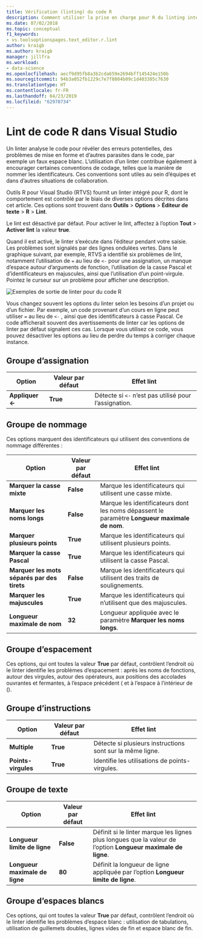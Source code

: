 ```yaml
---
title: Vérification (linting) du code R
description: Comment utiliser la prise en charge pour R du linting intégré de Visual Studio, notamment les options linter.
ms.date: 07/02/2018
ms.topic: conceptual
f1_keywords:
- vs.toolsoptionspages.text_editor.r.lint
author: kraigb
ms.author: kraigb
manager: jillfra
ms.workload:
- data-science
ms.openlocfilehash: aecf9d95fb8a3b2cda659e2694bff145424e150b
ms.sourcegitcommit: 94b3a052fb1229c7e7f8804b09c1d403385c7630
ms.translationtype: HT
ms.contentlocale: fr-FR
ms.lasthandoff: 04/23/2019
ms.locfileid: "62970734"
---
```

# <a name="lint-r-code-in-visual-studio"></a>Lint de code R dans Visual Studio

Un linter analyse le code pour révéler des erreurs potentielles, des problèmes de mise en forme et d’autres parasites dans le code, par exemple un faux espace blanc. L’utilisation d’un linter contribue également à encourager certaines conventions de codage, telles que la manière de nommer les identificateurs. Ces conventions sont utiles au sein d’équipes et dans d’autres situations de collaboration.

Outils R pour Visual Studio (RTVS) fournit un linter intégré pour R, dont le comportement est contrôlé par le biais de diverses options décrites dans cet article. Ces options sont trouvent dans **Outils** > **Options** > **Éditeur de texte** > **R** > **Lint**.

Le lint est désactivé par défaut. Pour activer le lint, affectez à l’option **Tout** > **Activer lint** la valeur **true**.

Quand il est activé, le linter s’exécute dans l’éditeur pendant votre saisie. Les problèmes sont signalés par des lignes ondulées vertes. Dans le graphique suivant, par exemple, RTVS a identifié six problèmes de lint, notamment l’utilisation de `=` au lieu de `<-` pour une assignation, un manque d’espace autour d’arguments de fonction, l’utilisation de la casse Pascal et d’identificateurs en majuscules, ainsi que l’utilisation d’un point-virgule. Pointez le curseur sur un problème pour afficher une description.

![Exemples de sortie de linter pour du code R](media/linting-01.png)

Vous changez souvent les options du linter selon les besoins d’un projet ou d’un fichier. Par exemple, un code provenant d’un cours en ligne peut utiliser `=` au lieu de `<-` , ainsi que des identificateurs à casse Pascal. Ce code afficherait souvent des avertissements de linter car les options de linter par défaut signalent ces cas. Lorsque vous utilisez ce code, vous pouvez désactiver les options au lieu de perdre du temps à corriger chaque instance.

## <a name="assignment-group"></a>Groupe d’assignation

| Option | Valeur par défaut | Effet lint |
| --- | --- | --- |
| **Appliquer \<-** | **True** | Détecte si `<-` n’est pas utilisé pour l’assignation. |

## <a name="naming-group"></a>Groupe de nommage

Ces options marquent des identificateurs qui utilisent des conventions de nommage différentes :

| Option | Valeur par défaut | Effet lint |
| --- | --- | --- |
| **Marquer la casse mixte** | **False** | Marque les identificateurs qui utilisent une casse mixte. |
| **Marquer les noms longs** | **False** | Marque les identificateurs dont les noms dépassent le paramètre **Longueur maximale de nom**. |
| **Marquer plusieurs points** | **True** | Marque les identificateurs qui utilisent plusieurs points. |
| **Marquer la casse Pascal** | **True** | Marque les identificateurs qui utilisent la casse Pascal. |
| **Marquer les mots séparés par des tirets** | **False** | Marque les identificateurs qui utilisent des traits de soulignements. |
| **Marquer les majuscules** | **True** | Marque les identificateurs qui n’utilisent que des majuscules. |
| **Longueur maximale de nom** | **32** | Longueur appliquée avec le paramètre **Marquer les noms longs**. |

## <a name="spacing-group"></a>Groupe d’espacement

Ces options, qui ont toutes la valeur **True** par défaut, contrôlent l’endroit où le linter identifie les problèmes d’espacement : après les noms de fonctions, autour des virgules, autour des opérateurs, aux positions des accolades ouvrantes et fermantes, à l’espace précédent ( et à l’espace à l’intérieur de ().

## <a name="statements-group"></a>Groupe d’instructions

| Option | Valeur par défaut | Effet lint |
| --- | --- | --- |
| **Multiple** | **True** | Détecte si plusieurs instructions sont sur la même ligne. |
| **Points-virgules** | **True** | Identifie les utilisations de points-virgules. |

## <a name="text-group"></a>Groupe de texte

| Option | Valeur par défaut | Effet lint |
| --- | --- | --- |
| **Longueur limite de ligne** | **False** | Définit si le linter marque les lignes plus longues que la valeur de l’option **Longueur maximale de ligne**. |
| **Longueur maximale de ligne** | **80** | Définit la longueur de ligne appliquée par l’option **Longueur limite de ligne**. |

## <a name="whitespace-group"></a>Groupe d’espaces blancs

Ces options, qui ont toutes la valeur **True** par défaut, contrôlent l’endroit où le linter identifie les problèmes d’espace blanc : utilisation de tabulations, utilisation de guillemets doubles, lignes vides de fin et espace blanc de fin.
